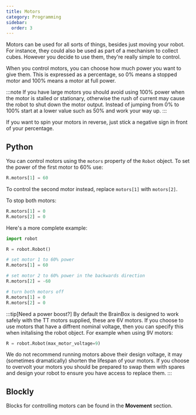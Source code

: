 ```yaml
---
title: Motors
category: Programming
sidebar:
  order: 3
---
```

Motors can be used for all sorts of things, besides just moving your robot. For instance, they could also be used as part of a mechanism to collect cubes. However you decide to use them, they're really simple to control.

When you control motors, you can choose how much power you want to give them. This is expressed as a percentage, so 0% means a stopped motor and 100% means a motor at full power.

:::note
If you have large motors you should avoid using 100% power when the motor is stalled or stationary, otherwise the rush of current may cause the robot to shut down the motor output. Instead of jumping from 0% to 100% start at a lower value such as 50% and work your way up.
:::

If you want to spin your motors in reverse, just stick a negative sign in front of your percentage.

## Python

You can control motors using the `motors` property of the `Robot` object. To set the power of the first motor to 60% use:

```python
R.motors[1] = 60
```

To control the second motor instead, replace `motors[1]` with `motors[2]`.

To stop both motors:

```python
R.motors[1] = 0
R.motors[2] = 0
```

Here's a more complete example:

```python
import robot

R = robot.Robot()

# set motor 1 to 60% power
R.motors[1] = 60

# set motor 2 to 60% power in the backwards direction
R.motors[2] = -60

# turn both motors off
R.motors[1] = 0
R.motors[2] = 0
```

:::tip[Need a power boost?]
By default the BrainBox is designed to work safely with the TT motors supplied, these are 6V motors. If you choose to use motors that have a diffrent nominal voltage, then you can specify this when initalising the robot object. For example when using 9V motors:

```python
R = robot.Robot(max_motor_voltage=9)
```

We do not recommend running motors above their design voltage, it may (sometimes dramatically) shorten the lifespan of your motors. If you choose to overvolt your motors you should be prepared to swap them with spares and design your robot to ensure you have access to replace them.
:::

## Blockly

Blocks for controlling motors can be found in the **Movement** section.
